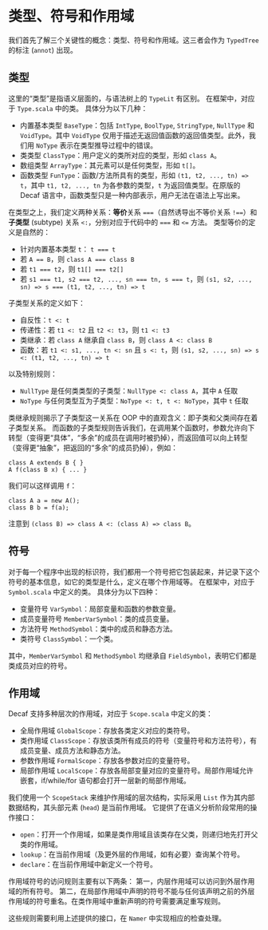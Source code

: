 # 类型、符号和作用域

我们首先了解三个关键性的概念：类型、符号和作用域。这三者会作为 `TypedTree` 的标注 (`annot`) 出现。

## 类型

这里的“类型”是指语义层面的，与语法树上的 `TypeLit` 有区别。
在框架中，对应于 `Type.scala` 中的类。
具体分为以下几种：

- 内置基本类型 `BaseType`：包括 `IntType`, `BoolType`, `StringType`, `NullType` 和 `VoidType`。其中 `VoidType` 仅用于描述无返回值函数的返回值类型。此外，我们用 `NoType` 表示在类型推导过程中的错误。
- 类类型 `ClassType`：用户定义的类所对应的类型，形如 `class A`。
- 数组类型 `ArrayType`：其元素可以是任何类型，形如 `t[]`。
- 函数类型 `FunType`：函数/方法所具有的类型，形如 `(t1, t2, ..., tn) => t`，其中 `t1, t2, ..., tn` 为各参数的类型，`t` 为返回值类型。在原版的 Decaf 语言中，函数类型只是一种内部表示，用户无法在语法上写出来。

在类型之上，我们定义两种关系：**等价**关系 `===`（自然诱导出不等价关系 `!==`）和**子类型** (subtype) 关系 `<:`，分别对应于代码中的 `===` 和 `<=` 方法。
类型等价的定义是自然的：

- 针对内置基本类型 `t`： `t === t`
- 若 `A == B`，则 `class A === class B`
- 若 `t1 === t2`，则 `t1[] === t2[]`
- 若 `s1 === t1, s2 === t2, ..., sn === tn, s === t`，则 `(s1, s2, ..., sn) => s === (t1, t2, ..., tn) => t`

子类型关系的定义如下：

- 自反性：`t <: t`
- 传递性：若 `t1 <: t2` 且 `t2 <: t3`，则 `t1 <: t3`
- 类继承：若 `class A` 继承自 `class B`，则 `class A <: class B`
- 函数：若 `t1 <: s1, ..., tn <: sn` 且 `s <: t`，则 `(s1, s2, ..., sn) => s <: (t1, t2, ..., tn) => t`

以及特别规则：

- `NullType` 是任何类类型的子类型：`NullType <: class A`，其中 `A` 任取
- `NoType` 与任何类型互为子类型：`NoType <: t, t <: NoType`，其中 `t` 任取

类继承规则揭示了子类型这一关系在 OOP 中的直观含义：即子类和父类间存在着子类型关系。
而函数的子类型规则告诉我们，在调用某个函数时，参数允许向下转型（变得更“具体”，“多余”的成员在调用时被扔掉），而返回值可以向上转型（变得更“抽象”，把返回的“多余”的成员扔掉），例如：

```decaf
class A extends B { }
A f(class B x) { ... }
```

我们可以这样调用 `f`：

```decaf
class A a = new A();
class B b = f(a);
```

注意到 `(class B) => class A <: (class A) => class B`。

## 符号

对于每一个程序中出现的标识符，我们都用一个符号把它包装起来，并记录下这个符号的基本信息，如它的类型是什么，定义在哪个作用域等。
在框架中，对应于 `Symbol.scala` 中定义的类。
具体分为以下四种：

- 变量符号 `VarSymbol`：局部变量和函数的参数变量。
- 成员变量符号 `MemberVarSymbol`：类的成员变量。
- 方法符号 `MethodSymbol`：类中的成员和静态方法。
- 类符号 `ClassSymbol`：一个类。

其中，`MemberVarSymbol` 和 `MethodSymbol` 均继承自 `FieldSymbol`，表明它们都是类成员对应的符号。

## 作用域

Decaf 支持多种层次的作用域，对应于 `Scope.scala` 中定义的类：

- 全局作用域 `GlobalScope`：存放各类定义对应的类符号。
- 类作用域 `ClassScope`：存放该类所有成员的符号（变量符号和方法符号），有成员变量、成员方法和静态方法。
- 参数作用域 `FormalScope`：存放各参数对应的变量符号。
- 局部作用域 `LocalScope`：存放各局部变量对应的变量符号。局部作用域允许嵌套，if/while/for 语句都会打开一层新的局部作用域。

我们使用一个 `ScopeStack` 来维护作用域的层次结构，实际采用 `List` 作为其内部数据结构，其头部元素 (`head`) 是当前作用域。
它提供了在语义分析阶段常用的操作接口：

- `open`：打开一个作用域，如果是类作用域且该类存在父类，则递归地先打开父类的作用域。
- `lookup`：在当前作用域（及更外层的作用域，如有必要）查询某个符号。
- `declare`：在当前作用域中新定义一个符号。

作用域符号的访问规则主要有以下两条：
第一，内层作用域可以访问到外层作用域的所有符号。
第二，在局部作用域中声明的符号不能与任何该声明之前的外层作用域的符号重名。在类作用域中重新声明的符号需要满足重写规则。

这些规则需要利用上述提供的接口，在 `Namer` 中实现相应的检查处理。
